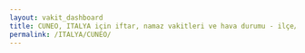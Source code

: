 ```yaml
---
layout: vakit_dashboard
title: CUNEO, ITALYA için iftar, namaz vakitleri ve hava durumu - ilçe/eyalet seç
permalink: /ITALYA/CUNEO/
---
```


<script type="text/javascript">
  var GLOBAL_COUNTRY = 'ITALYA';
  var GLOBAL_CITY = 'CUNEO';
  var GLOBAL_STATE = '';
  var lat = 72;
  var lon = 21;
</script>
